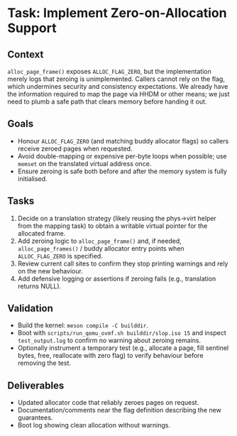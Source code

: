 # Task: Implement Zero-on-Allocation Support

## Context
`alloc_page_frame()` exposes `ALLOC_FLAG_ZERO`, but the implementation merely logs that zeroing is unimplemented. Callers cannot rely on the flag, which undermines security and consistency expectations. We already have the information required to map the page via HHDM or other means; we just need to plumb a safe path that clears memory before handing it out.

## Goals
- Honour `ALLOC_FLAG_ZERO` (and matching buddy allocator flags) so callers receive zeroed pages when requested.
- Avoid double-mapping or expensive per-byte loops when possible; use `memset` on the translated virtual address once.
- Ensure zeroing is safe both before and after the memory system is fully initialised.

## Tasks
1. Decide on a translation strategy (likely reusing the phys→virt helper from the mapping task) to obtain a writable virtual pointer for the allocated frame.
2. Add zeroing logic to `alloc_page_frame()` and, if needed, `alloc_page_frames()` / buddy allocator entry points when `ALLOC_FLAG_ZERO` is specified.
3. Review current call sites to confirm they stop printing warnings and rely on the new behaviour.
4. Add defensive logging or assertions if zeroing fails (e.g., translation returns NULL).

## Validation
- Build the kernel: `meson compile -C builddir`.
- Boot with `scripts/run_qemu_ovmf.sh builddir/slop.iso 15` and inspect `test_output.log` to confirm no warning about zeroing remains.
- Optionally instrument a temporary test (e.g., allocate a page, fill sentinel bytes, free, reallocate with zero flag) to verify behaviour before removing the test.

## Deliverables
- Updated allocator code that reliably zeroes pages on request.
- Documentation/comments near the flag definition describing the new guarantees.
- Boot log showing clean allocation without warnings.

